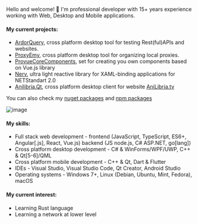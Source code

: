 Hello and welcome! 👋
I'm professional developer with 15+ years experience working with Web, Desktop and Mobile applications.
#### My current projects:
- [ArdorQuery](https://github.com/trueromanus/ArdorQuery), cross platform desktop tool for testing Rest(ful)APIs and websites.
- [ProxyEmy](https://github.com/trueromanus/ProxyEmy), cross platform desktop tool for organizing local proxies.
- [ProvueCoreComponents](https://github.com/P-RCollaboration/ProvueCoreComponents), set for creating you own components based on Vue.js library
- [Nerv](https://github.com/trueromanus/Nerv), ultra light reactive library for XAML-binding applications for NETStandart 2.0
- [Anilibria.Qt](https://github.com/anilibria/anilibria-winmaclinux), cross platform desktop client for website [AniLibria.tv](https://www.anilibria.tv)

You can also check my [nuget packages](https://www.nuget.org/profiles/RomanAsylum) and [npm packages](https://www.npmjs.com/~trueromanus)

![image](https://github-profile-trophy.vercel.app/?username=trueromanus&column=4&row=2)

#### My skills:
- Full stack web development - frontend (JavaScript, TypeScript, ES6+, Angular[.js], React, Vue.js) backend (JS node.js, C# ASP.NET, go[lang])
- Cross platform desktop development - C# & WinForms/WPF/UWP, C++ & Qt[5-6]/QML
- Cross platform mobile development - C++ & Qt, Dart & Flutter
- IDEs - Visual Studio, Visual Studio Code, Qt Creator, Android Studio
- Operating systems - Windows 7+, Linux (Debian, Ubuntu, Mint, Fedora), macOS
#### My current interest:
- Learning Rust language
- Learning a network at lower level
